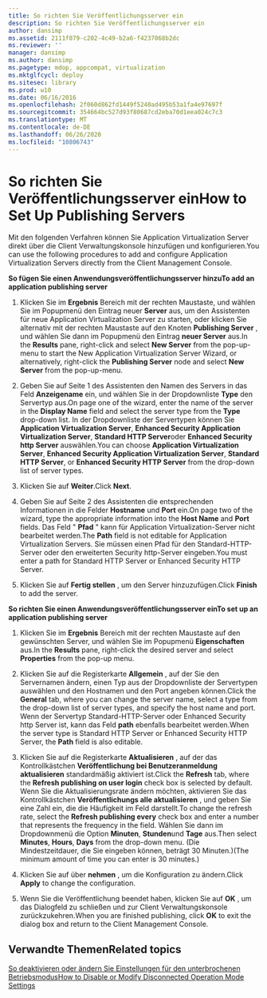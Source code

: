 ```yaml
---
title: So richten Sie Veröffentlichungsserver ein
description: So richten Sie Veröffentlichungsserver ein
author: dansimp
ms.assetid: 2111f079-c202-4c49-b2a6-f4237068b2dc
ms.reviewer: ''
manager: dansimp
ms.author: dansimp
ms.pagetype: mdop, appcompat, virtualization
ms.mktglfcycl: deploy
ms.sitesec: library
ms.prod: w10
ms.date: 06/16/2016
ms.openlocfilehash: 2f060d862fd1449f5240ad495b53a1fa4e97697f
ms.sourcegitcommit: 354664bc527d93f80687cd2eba70d1eea024c7c3
ms.translationtype: MT
ms.contentlocale: de-DE
ms.lasthandoff: 06/26/2020
ms.locfileid: "10806743"
---
```

# <span data-ttu-id="778d8-103">So richten Sie Veröffentlichungsserver ein</span><span class="sxs-lookup"><span data-stu-id="778d8-103">How to Set Up Publishing Servers</span></span>


<span data-ttu-id="778d8-104">Mit den folgenden Verfahren können Sie Application Virtualization Server direkt über die Client Verwaltungskonsole hinzufügen und konfigurieren.</span><span class="sxs-lookup"><span data-stu-id="778d8-104">You can use the following procedures to add and configure Application Virtualization Servers directly from the Client Management Console.</span></span>

**<span data-ttu-id="778d8-105">So fügen Sie einen Anwendungsveröffentlichungsserver hinzu</span><span class="sxs-lookup"><span data-stu-id="778d8-105">To add an application publishing server</span></span>**

1.  <span data-ttu-id="778d8-106">Klicken Sie im **Ergebnis** Bereich mit der rechten Maustaste, und wählen Sie im Popupmenü den Eintrag neuer **Server** aus, um den Assistenten für neue Application Virtualization Server zu starten, oder klicken Sie alternativ mit der rechten Maustaste auf den Knoten **Publishing Server** , und wählen Sie dann im Popupmenü den Eintrag **neuer Server** aus.</span><span class="sxs-lookup"><span data-stu-id="778d8-106">In the **Results** pane, right-click and select **New Server** from the pop-up-menu to start the New Application Virtualization Server Wizard, or alternatively, right-click the **Publishing Server** node and select **New Server** from the pop-up-menu.</span></span>

2.  <span data-ttu-id="778d8-107">Geben Sie auf Seite 1 des Assistenten den Namen des Servers in das Feld **Anzeigename** ein, und wählen Sie in der Dropdownliste **Type** den Servertyp aus.</span><span class="sxs-lookup"><span data-stu-id="778d8-107">On page one of the wizard, enter the name of the server in the **Display Name** field and select the server type from the **Type** drop-down list.</span></span> <span data-ttu-id="778d8-108">In der Dropdownliste der Servertypen können Sie **Application Virtualization Server**, **Enhanced Security Application Virtualization Server**, **Standard HTTP Server**oder **Enhanced Security http Server** auswählen.</span><span class="sxs-lookup"><span data-stu-id="778d8-108">You can choose **Application Virtualization Server**, **Enhanced Security Application Virtualization Server**, **Standard HTTP Server**, or **Enhanced Security HTTP Server** from the drop-down list of server types.</span></span>

3.  <span data-ttu-id="778d8-109">Klicken Sie auf **Weiter**.</span><span class="sxs-lookup"><span data-stu-id="778d8-109">Click **Next**.</span></span>

4.  <span data-ttu-id="778d8-110">Geben Sie auf Seite 2 des Assistenten die entsprechenden Informationen in die Felder **Hostname** und **Port** ein.</span><span class="sxs-lookup"><span data-stu-id="778d8-110">On page two of the wizard, type the appropriate information into the **Host Name** and **Port** fields.</span></span> <span data-ttu-id="778d8-111">Das Feld " **Pfad** " kann für Application Virtualization-Server nicht bearbeitet werden.</span><span class="sxs-lookup"><span data-stu-id="778d8-111">The **Path** field is not editable for Application Virtualization Servers.</span></span> <span data-ttu-id="778d8-112">Sie müssen einen Pfad für den Standard-HTTP-Server oder den erweiterten Security http-Server eingeben.</span><span class="sxs-lookup"><span data-stu-id="778d8-112">You must enter a path for Standard HTTP Server or Enhanced Security HTTP Server.</span></span>

5.  <span data-ttu-id="778d8-113">Klicken Sie auf **Fertig stellen** , um den Server hinzuzufügen.</span><span class="sxs-lookup"><span data-stu-id="778d8-113">Click **Finish** to add the server.</span></span>

**<span data-ttu-id="778d8-114">So richten Sie einen Anwendungsveröffentlichungsserver ein</span><span class="sxs-lookup"><span data-stu-id="778d8-114">To set up an application publishing server</span></span>**

1.  <span data-ttu-id="778d8-115">Klicken Sie im **Ergebnis** Bereich mit der rechten Maustaste auf den gewünschten Server, und wählen Sie im Popupmenü **Eigenschaften** aus.</span><span class="sxs-lookup"><span data-stu-id="778d8-115">In the **Results** pane, right-click the desired server and select **Properties** from the pop-up menu.</span></span>

2.  <span data-ttu-id="778d8-116">Klicken Sie auf die Registerkarte **Allgemein** , auf der Sie den Servernamen ändern, einen Typ aus der Dropdownliste der Servertypen auswählen und den Hostnamen und den Port angeben können.</span><span class="sxs-lookup"><span data-stu-id="778d8-116">Click the **General** tab, where you can change the server name, select a type from the drop-down list of server types, and specify the host name and port.</span></span> <span data-ttu-id="778d8-117">Wenn der Servertyp Standard-HTTP-Server oder Enhanced Security http Server ist, kann das Feld **path** ebenfalls bearbeitet werden.</span><span class="sxs-lookup"><span data-stu-id="778d8-117">When the server type is Standard HTTP Server or Enhanced Security HTTP Server, the **Path** field is also editable.</span></span>

3.  <span data-ttu-id="778d8-118">Klicken Sie auf die Registerkarte **Aktualisieren** , auf der das Kontrollkästchen **Veröffentlichung bei Benutzeranmeldung aktualisieren** standardmäßig aktiviert ist.</span><span class="sxs-lookup"><span data-stu-id="778d8-118">Click the **Refresh** tab, where the **Refresh publishing on user login** check box is selected by default.</span></span> <span data-ttu-id="778d8-119">Wenn Sie die Aktualisierungsrate ändern möchten, aktivieren Sie das Kontrollkästchen **Veröffentlichungs alle aktualisieren** , und geben Sie eine Zahl ein, die die Häufigkeit im Feld darstellt.</span><span class="sxs-lookup"><span data-stu-id="778d8-119">To change the refresh rate, select the **Refresh publishing every** check box and enter a number that represents the frequency in the field.</span></span> <span data-ttu-id="778d8-120">Wählen Sie dann im Dropdownmenü die Option **Minuten**, **Stunden**und **Tage** aus.</span><span class="sxs-lookup"><span data-stu-id="778d8-120">Then select **Minutes**, **Hours**, **Days** from the drop-down menu.</span></span> <span data-ttu-id="778d8-121">(Die Mindestzeitdauer, die Sie eingeben können, beträgt 30 Minuten.)</span><span class="sxs-lookup"><span data-stu-id="778d8-121">(The minimum amount of time you can enter is 30 minutes.)</span></span>

4.  <span data-ttu-id="778d8-122">Klicken Sie auf über **nehmen** , um die Konfiguration zu ändern.</span><span class="sxs-lookup"><span data-stu-id="778d8-122">Click **Apply** to change the configuration.</span></span>

5.  <span data-ttu-id="778d8-123">Wenn Sie die Veröffentlichung beendet haben, klicken Sie auf **OK** , um das Dialogfeld zu schließen und zur Client Verwaltungskonsole zurückzukehren.</span><span class="sxs-lookup"><span data-stu-id="778d8-123">When you are finished publishing, click **OK** to exit the dialog box and return to the Client Management Console.</span></span>

## <span data-ttu-id="778d8-124">Verwandte Themen</span><span class="sxs-lookup"><span data-stu-id="778d8-124">Related topics</span></span>


[<span data-ttu-id="778d8-125">So deaktivieren oder ändern Sie Einstellungen für den unterbrochenen Betriebsmodus</span><span class="sxs-lookup"><span data-stu-id="778d8-125">How to Disable or Modify Disconnected Operation Mode Settings</span></span>](how-to-disable-or-modify-disconnected-operation-mode-settings.md)

 

 





